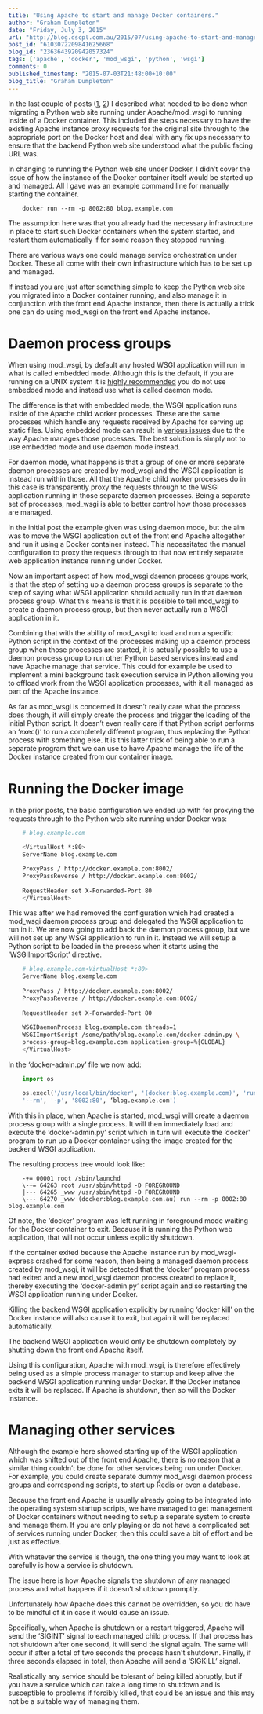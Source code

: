 ```yaml
---
title: "Using Apache to start and manage Docker containers."
author: "Graham Dumpleton"
date: "Friday, July 3, 2015"
url: "http://blog.dscpl.com.au/2015/07/using-apache-to-start-and-manage-docker.html"
post_id: "6103072209841625668"
blog_id: "2363643920942057324"
tags: ['apache', 'docker', 'mod_wsgi', 'python', 'wsgi']
comments: 0
published_timestamp: "2015-07-03T21:48:00+10:00"
blog_title: "Graham Dumpleton"
---
```


In the last couple of posts \([1](/posts/2015/06/proxying-to-python-web-application/), [2](/posts/2015/07/redirection-problems-when-proxying-to/)\) I described what needed to be done when migrating a Python web site running under Apache/mod\_wsgi to running inside of a Docker container. This included the steps necessary to have the existing Apache instance proxy requests for the original site through to the appropriate port on the Docker host and deal with any fix ups necessary to ensure that the backend Python web site understood what the public facing URL was.

In changing to running the Python web site under Docker, I didn’t cover the issue of how the instance of the Docker container itself would be started up and managed. All I gave was an example command line for manually starting the container.

```
    docker run --rm -p 8002:80 blog.example.com
```

The assumption here was that you already had the necessary infrastructure in place to start such Docker containers when the system started, and restart them automatically if for some reason they stopped running.

There are various ways one could manage service orchestration under Docker. These all come with their own infrastructure which has to be set up and managed.

If instead you are just after something simple to keep the Python web site you migrated into a Docker container running, and also manage it in conjunction with the front end Apache instance, then there is actually a trick one can do using mod\_wsgi on the front end Apache instance.

# Daemon process groups

When using mod\_wsgi, by default any hosted WSGI application will run in what is called embedded mode. Although this is the default, if you are running on a UNIX system it is [highly recommended](/posts/2012/10/why-are-you-using-embedded-mode-of/) you do not use embedded mode and instead use what is called daemon mode.

The difference is that with embedded mode, the WSGI application runs inside of the Apache child worker processes. These are the same processes which handle any requests received by Apache for serving up static files. Using embedded mode can result in [various issues](http://lanyrd.com/2013/pycon/scdyzk/) due to the way Apache manages those processes. The best solution is simply not to use embedded mode and use daemon mode instead.

For daemon mode, what happens is that a group of one or more separate daemon processes are created by mod\_wsgi and the WSGI application is instead run within those. All that the Apache child worker processes do in this case is transparently proxy the requests through to the WSGI application running in those separate daemon processes. Being a separate set of processes, mod\_wsgi is able to better control how those processes are managed.

In the initial post the example given was using daemon mode, but the aim was to move the WSGI application out of the front end Apache altogether and run it using a Docker container instead. This necessitated the manual configuration to proxy the requests through to that now entirely separate web application instance running under Docker.

Now an important aspect of how mod\_wsgi daemon process groups work, is that the step of setting up a daemon process groups is separate to the step of saying what WSGI application should actually run in that daemon process group. What this means is that it is possible to tell mod\_wsgi to create a daemon process group, but then never actually run a WSGI application in it.

Combining that with the ability of mod\_wsgi to load and run a specific Python script in the context of the processes making up a daemon process group when those processes are started, it is actually possible to use a daemon process group to run other Python based services instead and have Apache manage that service. This could for example be used to implement a mini background task execution service in Python allowing you to offload work from the WSGI application processes, with it all managed as part of the Apache instance.

As far as mod\_wsgi is concerned it doesn’t really care what the process does though, it will simply create the process and trigger the loading of the initial Python script. It doesn’t even really care if that Python script performs an ‘exec\(\)’ to run a completely different program, thus replacing the Python process with something else. It is this latter trick of being able to run a separate program that we can use to have Apache manage the life of the Docker instance created from our container image.

# Running the Docker image

In the prior posts, the basic configuration we ended up with for proxying the requests through to the Python web site running under Docker was:

```bash
    # blog.example.com

    <VirtualHost *:80>  
    ServerName blog.example.com

    ProxyPass / http://docker.example.com:8002/  
    ProxyPassReverse / http://docker.example.com:8002/  
    
    RequestHeader set X-Forwarded-Port 80  
    </VirtualHost>
```

This was after we had removed the configuration which had created a mod\_wsgi daemon process group and delegated the WSGI application to run in it. We are now going to add back the daemon process group, but we will not set up any WSGI application to run in it. Instead we will setup a Python script to be loaded in the process when it starts using the ‘WSGIImportScript’ directive.

```bash
    # blog.example.com<VirtualHost *:80>  
    ServerName blog.example.com  
    
    ProxyPass / http://docker.example.com:8002/  
    ProxyPassReverse / http://docker.example.com:8002/  
    
    RequestHeader set X-Forwarded-Port 80  
    
    WSGIDaemonProcess blog.example.com threads=1  
    WSGIImportScript /some/path/blog.example.com/docker-admin.py \  
    process-group=blog.example.com application-group=%{GLOBAL}  
    </VirtualHost>
```

In the ‘docker-admin.py’ file we now add:

```python
    import os

    os.execl('/usr/local/bin/docker', '(docker:blog.example.com)', 'run',  
    '--rm', '-p', '8002:80', ‘blog.example.com')
```

With this in place, when Apache is started, mod\_wsgi will create a daemon process group with a single process. It will then immediately load and execute the ‘docker-admin.py’ script which in turn will execute the ‘docker' program to run up a Docker container using the image created for the backend WSGI application.

The resulting process tree would look like:

```
    -+= 00001 root /sbin/launchd  
    \-+= 64263 root /usr/sbin/httpd -D FOREGROUND  
    |--- 64265 _www /usr/sbin/httpd -D FOREGROUND  
    \--- 64270 _www (docker:blog.example.com.au) run --rm -p 8002:80 blog.example.com
```

Of note, the ‘docker’ program was left running in foreground mode waiting for the Docker container to exit. Because it is running the Python web application, that will not occur unless explicitly shutdown.

If the container exited because the Apache instance run by mod\_wsgi-express crashed for some reason, then being a managed daemon process created by mod\_wsgi, it will be detected that the ‘docker’ program process had exited and a new mod\_wsgi daemon process created to replace it, thereby executing the ‘docker-admin.py’ script again and so restarting the WSGI application running under Docker.

Killing the backend WSGI application explicitly by running ‘docker kill’ on the Docker instance will also cause it to exit, but again it will be replaced automatically.

The backend WSGI application would only be shutdown completely by shutting down the front end Apache itself.

Using this configuration, Apache with mod\_wsgi, is therefore effectively being used as a simple process manager to startup and keep alive the backend WSGI application running under Docker. If the Docker instance exits it will be replaced. If Apache is shutdown, then so will the Docker instance.

# Managing other services

Although the example here showed starting up of the WSGI application which was shifted out of the front end Apache, there is no reason that a similar thing couldn’t be done for other services being run under Docker. For example, you could create separate dummy mod\_wsgi daemon process groups and corresponding scripts, to start up Redis or even a database.

Because the front end Apache is usually already going to be integrated into the operating system startup scripts, we have managed to get management of Docker containers without needing to setup a separate system to create and manage them. If you are only playing or do not have a complicated set of services running under Docker, then this could save a bit of effort and be just as effective.

With whatever the service is though, the one thing you may want to look at carefully is how a service is shutdown.

The issue here is how Apache signals the shutdown of any managed process and what happens if it doesn’t shutdown promptly.

Unfortunately how Apache does this cannot be overridden, so you do have to be mindful of it in case it would cause an issue.

Specifically, when Apache is shutdown or a restart triggered, Apache will send the ‘SIGINT’ signal to each managed child process. If that process has not shutdown after one second, it will send the signal again. The same will occur if after a total of two seconds the process hasn't shutdown. Finally, if three seconds elapsed in total, then Apache will send a ‘SIGKILL’ signal.

Realistically any service should be tolerant of being killed abruptly, but if you have a service which can take a long time to shutdown and is susceptible to problems if forcibly killed, that could be an issue and this may not be a suitable way of managing them.